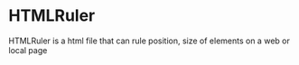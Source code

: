 HTMLRuler
=========

HTMLRuler is a html file that can rule position, size of elements on a web or local page